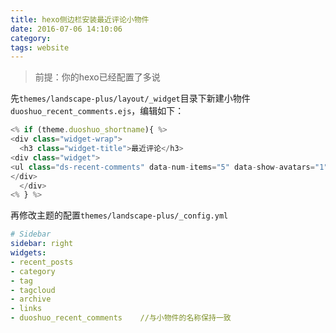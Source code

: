 ```yaml
---
title: hexo侧边栏安装最近评论小物件
date: 2016-07-06 14:10:06
category:
tags: website
---
```


> 前提：你的hexo已经配置了多说

先`themes/landscape-plus/layout/_widget`目录下新建小物件`duoshuo_recent_comments.ejs`，编辑如下：


``` js
<% if (theme.duoshuo_shortname){ %>
<div class="widget-wrap">
  <h3 class="widget-title">最近评论</h3>
<div class="widget">
<ul class="ds-recent-comments" data-num-items="5" data-show-avatars="1" data-show-time="1" data-show-title="1" data-show-admin="1" data-excerpt-length="70"></ul>
</div>
  </div>
<% } %>
```

再修改主题的配置`themes/landscape-plus/_config.yml`


``` yml
# Sidebar
sidebar: right
widgets:
- recent_posts
- category
- tag
- tagcloud
- archive
- links
- duoshuo_recent_comments    //与小物件的名称保持一致
```
